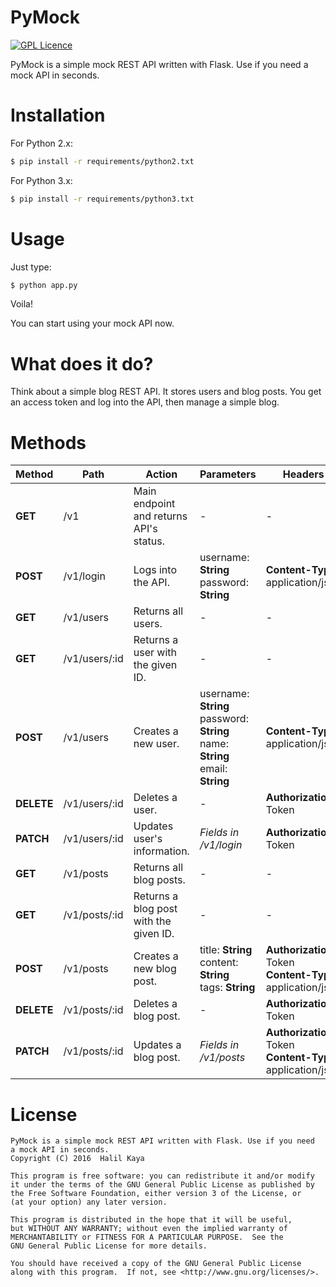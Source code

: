 # PyMock
[![GPL Licence][licence-badge]](LICENSE)

PyMock is a simple mock REST API written with Flask. Use if you need a mock API in seconds.

# Installation
For Python 2.x:
```sh
$ pip install -r requirements/python2.txt
```

For Python 3.x:
```sh
$ pip install -r requirements/python3.txt
```

# Usage
Just type:
```sh
$ python app.py
```
Voila!

You can start using your mock API now.


# What does it do?

Think about a simple blog REST API. It stores users and blog posts. You get an access token and log into the API, then manage a simple blog.


# Methods

| Method           | Path             | Action                                  | Parameters       | Headers          |
| ---------------- | ---------------- | --------------------------------------- | ---------------- | ---------------- |
| **GET**          | /v1              | Main endpoint and returns API's status. | -                | -                |
| **POST**         | /v1/login        | Logs into the API.                      | username: **String**<br>password: **String** | **Content-Type:** application/json |
| **GET**          | /v1/users        | Returns all users.                      | -                | -                |
| **GET**          | /v1/users/:id    | Returns a user with the given ID.       | -                | -                |
| **POST**         | /v1/users        | Creates a new user.                     | username: **String**<br>password: **String**<br>name: **String**<br>email: **String** | **Content-Type:** application/json |
| **DELETE**       | /v1/users/:id    | Deletes a user.                         | -                | **Authorization:** Token |
| **PATCH**        | /v1/users/:id    | Updates user's information.             | *Fields in /v1/login* | **Authorization:** Token |
| **GET**          | /v1/posts        | Returns all blog posts.                 | -                | -                |
| **GET**          | /v1/posts/:id    | Returns a blog post with the given ID.  | -                | -                |
| **POST**         | /v1/posts        | Creates a new blog post.                | title: **String**<br>content: **String**<br>tags: **String** | **Authorization:** Token<br>**Content-Type:** application/json |
| **DELETE**       | /v1/posts/:id    | Deletes a blog post.                    | -                | **Authorization:** Token |
| **PATCH**        | /v1/posts/:id    | Updates a blog post.                    | *Fields in /v1/posts* | **Authorization:** Token<br>**Content-Type:** application/json |


# License
```
PyMock is a simple mock REST API written with Flask. Use if you need
a mock API in seconds.
Copyright (C) 2016  Halil Kaya

This program is free software: you can redistribute it and/or modify
it under the terms of the GNU General Public License as published by
the Free Software Foundation, either version 3 of the License, or
(at your option) any later version.

This program is distributed in the hope that it will be useful,
but WITHOUT ANY WARRANTY; without even the implied warranty of
MERCHANTABILITY or FITNESS FOR A PARTICULAR PURPOSE.  See the
GNU General Public License for more details.

You should have received a copy of the GNU General Public License
along with this program.  If not, see <http://www.gnu.org/licenses/>.
```

[licence-badge]:http://img.shields.io/badge/licence-GPL-brightgreen.svg
